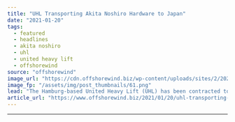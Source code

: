 ```yaml
---
title: "UHL Transporting Akita Noshiro Hardware to Japan"
date: "2021-01-20"
tags: 
  - featured
  - headlines
  - akita noshiro
  - uhl
  - united heavy lift
  - offshorewind
source: "offshorewind"
image_url: "https://cdn.offshorewind.biz/wp-content/uploads/sites/2/2021/01/20103009/UHL-Transporting-Akita-Noshiro-Hardware-to-Japan.png"
image_fp: "/assets/img/post_thumbnails/61.png"
lead: "The Hamburg-based United Heavy Lift (UHL) has been contracted to transport 20 monopiles and"
article_url: "https://www.offshorewind.biz/2021/01/20/uhl-transporting-akita-noshiro-hardware-to-japan/"
---
```


---
